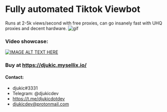 # Fully automated Tiktok Viewbot
Runs at 2-5k views/second with free proxies, can go insanely fast with UHQ proxies and decent hardware.
![gif](main)

### Video showcase:
[![IMAGE ALT TEXT HERE](https://img.youtube.com/vi/bED-4yyWd2I/0.jpg)](https://www.youtube.com/watch?v=bED-4yyWd2I)

### Buy at https://djukic.mysellix.io/


#### Contact:
* djukic#3331
* Telegram: @djukicdev
* https://t.me/djukicdotdev
* djukicdev@protonmail.com
